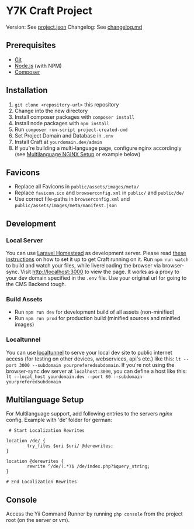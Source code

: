 # Y7K Craft Project

Version: See [project.json](project.json)
Changelog: See [changelog.md](changelog.md)

## Prerequisites

- [Git](http://git-scm.com/)
- [Node.js](http://nodejs.org/) (with NPM)
- [Composer](https://getcomposer.org/)

## Installation

1. `git clone <repository-url>` this repository
2. Change into the new directory
3. Install composer packages with `composer install`
4. Install node packages with `npm install`
5. Run `composer run-script project-created-cmd`
6. Set Project Domain and Database in `.env`
7. Install Craft at `yourdomain.dev/admin`
8. If you're building a multi-language page, configure nginx accordingly (see [Multilanguage NGINX Setup](#user-content-multilanguage-nginx-setup) or example below)

## Favicons

- Replace all Favicons in `public/assets/images/meta/`
- Replace `favicon.ico` and `browserconfig.xml` in `public/` and `public/de/` 
- Use correct file-paths in `browserconfig.xml` and `public/assets/images/meta/manifest.json` 

## Development

### Local Server

You can use [Laravel Homestead](https://laravel.com/docs/master/homestead) as development server. Please read [these instructions](https://medium.com/@didgeoridoo/how-to-get-craft-cms-2-5-running-on-a-laravel-homestead-3-0-x-vagrant-box-556fe57ff807#.siftkm7kt) on how to set it up to get Craft running on it.
Run `npm run watch` to build and watch your files, while livereloading the browser via browser-sync. Visit [http://localhost:3000](http://localhost:3000) to view the page. It works as a proxy to your dev domain specified in the `.env` file. Use your original url for going to the CMS Backend tough.

### Build Assets

- Run `npm run dev`  for development build of all assets (non-minified)
- Run `npm run prod` for production build (minified sources and minified images) 

### Localtunnel

You can use [localtunnel](http://http://localtunnel.me/) to serve your local dev site to public internet access (for testing on other devices, webservices, api's etc.) like this: `lt --port 3000 --subdomain yourpreferedsubdomain`. If you're not using the browser-sync dev server at `localhost:3000`, you can define a host like this: `lt --local_host yourdomain.dev --port 80 --subdomain yourpreferedsubdomain`

## Multilanguage Setup

For Multilanguage support, add following entries to the servers *nginx* config.
Example with 'de' folder for german:

```
 # Start Localization Rewrites
 
location /de/ {
        try_files $uri $uri/ @derewrites;
}

location @derewrites {
        rewrite ^/de/(.*)$ /de/index.php?$query_string;
}

# End Localization Rewrites
```

## Console
Access the Yii Command Runner by running `php console` from the project root (on the server or vm).
